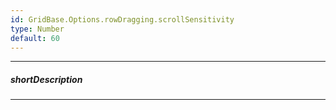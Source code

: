 ```yaml
---
id: GridBase.Options.rowDragging.scrollSensitivity
type: Number
default: 60
---
```

---
##### shortDescription
<!-- Description goes here -->

---
<!-- Description goes here -->